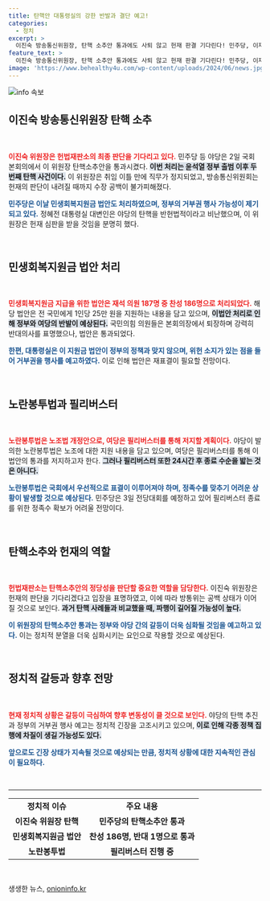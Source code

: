 ```yaml
---
title: 탄핵안 대통령실의 강한 반발과 결단 예고!
categories:
  - 정치
excerpt: >
  이진숙 방송통신위원장, 탄핵 소추안 통과에도 사퇴 않고 헌재 판결 기다린다! 민주당, 이재명 공약인 민생지원금 법안 통과했지만 정부는 거부권 예고. 국회는 노란봉투법 처리에도 필리버스터로 난항 중!
feature_text: >
  이진숙 방송통신위원장, 탄핵 소추안 통과에도 사퇴 않고 헌재 판결 기다린다! 민주당, 이재명 공약인 민생지원금 법안 통과했지만 정부는 거부권 예고. 국회는 노란봉투법 처리에도 필리버스터로 난항 중!
image: 'https://www.behealthy4u.com/wp-content/uploads/2024/06/news.jpg'
---
```


<p><img src="https://www.behealthy4u.com/wp-content/uploads/2024/06/news.jpg" alt="info 속보" /></p>

<h2 data-ke-size="size26">이진숙 방송통신위원장 탄핵 소추</h2>

<p data-ke-size="size16">&nbsp;</p>

<p><b><span style="color: #ee2323;">이진숙 위원장은 헌법재판소의 최종 판단을 기다리고 있다.</span></b> 민주당 등 야당은 2일 국회 본회의에서 이 위원장 탄핵소추안을 통과시켰다. <b><span style="background-color: #21538527;">이번 처리는 윤석열 정부 출범 이후 두 번째 탄핵 사건이다.</span></b> 이 위원장은 취임 이틀 만에 직무가 정지되었고, 방송통신위원회는 헌재의 판단이 내려질 때까지 수장 공백이 불가피해졌다. </p>

<p><b><span style="color: #1a5490;">민주당은 이날 민생회복지원금 법안도 처리하였으며, 정부의 거부권 행사 가능성이 제기되고 있다.</span></b> 정혜전 대통령실 대변인은 야당의 탄핵을 반헌법적이라고 비난했으며, 이 위원장은 헌재 심판을 받을 것임을 분명히 했다.</p>

<p data-ke-size="size16">&nbsp;</p>

<h2 data-ke-size="size26">민생회복지원금 법안 처리</h2>

<p data-ke-size="size16">&nbsp;</p>

<p><b><span style="color: #ee2323;">민생회복지원금 지급을 위한 법안은 재석 의원 187명 중 찬성 186명으로 처리되었다.</span></b> 해당 법안은 전 국민에게 1인당 25만 원을 지원하는 내용을 담고 있으며, <b><span style="background-color: #21538527;">이법안 처리로 인해 정부와 여당의 반발이 예상된다.</span></b> 국민의힘 의원들은 본회의장에서 퇴장하며 강력히 반대의사를 표명했으나, 법안은 통과되었다.</p>

<p><b><span style="color: #1a5490;">한편, 대통령실은 이 지원금 법안이 정부의 정책과 맞지 않으며, 위헌 소지가 있는 점을 들어 거부권을 행사를 예고하였다.</span></b> 이로 인해 법안은 재표결이 필요할 전망이다. </p>

<p data-ke-size="size16">&nbsp;</p>

<h2 data-ke-size="size26">노란봉투법과 필리버스터</h2>

<p data-ke-size="size16">&nbsp;</p>

<p><b><span style="color: #ee2323;">노란봉투법은 노조법 개정안으로, 여당은 필리버스터를 통해 저지할 계획이다.</span></b> 야당이 발의한 노란봉투법은 노조에 대한 지원 내용을 담고 있으며, 여당은 필리버스터를 통해 이 법안의 통과를 저지하고자 한다. <b><span style="background-color: #21538527;">그러나 필리버스터 또한 24시간 후 종료 수순을 밟는 것은 아니다.</span></b> </p>

<p><b><span style="color: #1a5490;">노란봉투법은 국회에서 우선적으로 표결이 이루어져야 하며, 정족수를 맞추기 어려운 상황이 발생할 것으로 예상된다.</span></b> 민주당은 3일 전당대회를 예정하고 있어 필리버스터 종료를 위한 정족수 확보가 어려울 전망이다.</p>

<p data-ke-size="size16">&nbsp;</p>

<h2 data-ke-size="size26">탄핵소추와 헌재의 역할</h2>

<p data-ke-size="size16">&nbsp;</p>

<p><b><span style="color: #ee2323;">헌법재판소는 탄핵소추안의 정당성을 판단할 중요한 역할을 담당한다.</span></b> 이진숙 위원장은 헌재의 판단을 기다리겠다고 입장을 표명하였고, 이에 따라 방통위는 공백 상태가 이어질 것으로 보인다. <b><span style="background-color: #21538527;">과거 탄핵 사례들과 비교했을 때, 파행이 길어질 가능성이 높다.</span></b> </p>

<p><b><span style="color: #1a5490;">이 위원장의 탄핵소추안 통과는 정부와 야당 간의 갈등이 더욱 심화될 것임을 예고하고 있다.</span></b> 이는 정치적 분열을 더욱 심화시키는 요인으로 작용할 것으로 예상된다.</p>

<p data-ke-size="size16">&nbsp;</p>

<h2 data-ke-size="size26">정치적 갈등과 향후 전망</h2>

<p data-ke-size="size16">&nbsp;</p>

<p><b><span style="color: #ee2323;">현재 정치적 상황은 갈등이 극심하여 향후 변동성이 클 것으로 보인다.</span></b> 야당의 탄핵 추진과 정부의 거부권 행사 예고는 정치적 긴장을 고조시키고 있으며, <b><span style="background-color: #21538527;">이로 인해 각종 정책 집행에 차질이 생길 가능성도 있다.</span></b> </p>

<p><b><span style="color: #1a5490;">앞으로도 긴장 상태가 지속될 것으로 예상되는 만큼, 정치적 상황에 대한 지속적인 관심이 필요하다.</span></b> </p>

<p data-ke-size="size16">&nbsp;</p> 

<hr>

<table>
    <tr>
        <td style="text-align: center; height: 17px;"><b>정치적 이슈</b></td>
        <td style="text-align: center; height: 17px;"><b>주요 내용</b></td>
    </tr>
    <tr>
        <td style="text-align: center; height: 17px;"><b>이진숙 위원장 탄핵</b></td>
        <td style="text-align: center; height: 17px;"><b>민주당의 탄핵소추안 통과</b></td>
    </tr>
    <tr>
        <td style="text-align: center; height: 17px;"><b>민생회복지원금 법안</b></td>
        <td style="text-align: center; height: 17px;"><b>찬성 186명, 반대 1명으로 통과</b></td>
    </tr>
    <tr>
        <td style="text-align: center; height: 17px;"><b>노란봉투법</b></td>
        <td style="text-align: center; height: 17px;"><b>필리버스터 진행 중</b></td>
    </tr>
</table>

<p data-ke-size="size16">&nbsp;</p>
생생한 뉴스, <a href="https://onioninfo.kr" rel="dofollow">onioninfo.kr</a>


